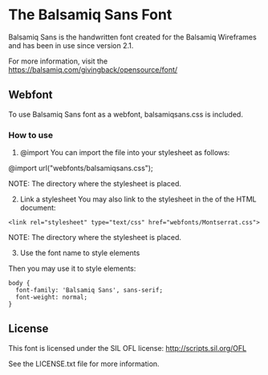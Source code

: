 # The Balsamiq Sans Font

Balsamiq Sans is the handwritten font created for the Balsamiq Wireframes and has been in use since version 2.1.

For more information, visit the  https://balsamiq.com/givingback/opensource/font/

## Webfont
To use Balsamiq Sans font as a webfont, balsamiqsans.css is included.

### How to use
1. @import
You can import the file into your stylesheet as follows:

@import url("webfonts/balsamiqsans.css");

NOTE: The directory where the stylesheet is placed.

2. Link a stylesheet
You may also link to the stylesheet in the <head> of the HTML document:

```
<link rel="stylesheet" type="text/css" href="webfonts/Montserrat.css">
```

NOTE: The directory where the stylesheet is placed.

3. Use the font name to style elements

Then you may use it to style elements:

```
body {
  font-family: 'Balsamiq Sans', sans-serif;
  font-weight: normal;
}
```

## License

This font is licensed under the SIL OFL license: http://scripts.sil.org/OFL

See the LICENSE.txt file for more information.
